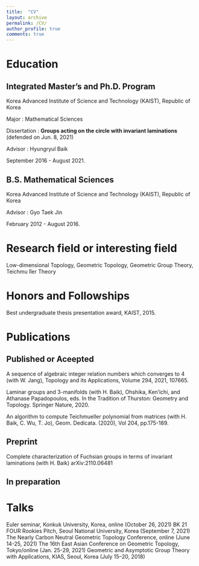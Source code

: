 ```yaml
---
title:  "CV"
layout: archive
permalink: /CV/
author_profile: true
comments: true
---
```


 
# Education


## Integrated Master’s and Ph.D. Program

Korea Advanced Institute of Science and Technology (KAIST), Republic of Korea

Major : Mathematical Sciences

Dissertation : **Groups acting on the circle with invariant laminations** (defended on Jun. 8, 2021)

Advisor : Hyungryul Baik

September 2016 - August 2021.


## B.S. Mathematical Sciences

Korea Advanced Institute of Science and Technology (KAIST), Republic of Korea

Advisor : Gyo Taek Jin 

February 2012 - August 2016.

# Research field or interesting field

Low-dimensional Topology, Geometric Topology, Geometric Group Theory, Teichmu ̈ller Theory

# Honors and Followships

Best undergraduate thesis presentation award, KAIST, 2015.

# Publications

## Published or Aceepted 

A sequence of algebraic integer relation numbers which converges to 4 (with W. Jang), Topology and its Applications, Volume 294, 2021, 107665.

Laminar groups and 3-manifolds (with H. Baik), Ohshika, Ken’ichi, and Athanase Papadopoulos, eds. In the Tradition of Thurston: Geometry and Topology. Springer Nature, 2020.

An algorithm to compute Teichmueller polynomial from matrices (with H. Baik, C. Wu, T. Jo), Geom. Dedicata. (2020), Vol 204, pp.175-189.

## Preprint

Complete characterization of Fuchsian groups in terms of invariant laminations (with H. Baik) arXiv:2110.06481

## In preparation

# Talks

Euler seminar, Konkuk University, Korea, online (October 26, 2021)
BK 21 FOUR Rookies Pitch, Seoul National University, Korea (September 7, 2021) 
The Nearly Carbon Neutral Geometric Topology Conference, online (June 14-25, 2021)
The 16th East Asian Conference on Geometric Topology, Tokyo/online (Jan. 25-29, 2021)
Geometric and Asymptotic Group Theory with Applications, KIAS, Seoul, Korea (July 15–20, 2018)

